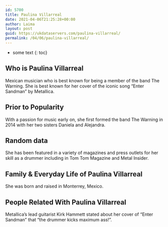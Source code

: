 ```yaml
---
id: 5700
title: Paulina Villarreal
date: 2021-04-06T21:25:28+00:00
author: Laima
layout: post
guid: https://ukdataservers.com/paulina-villarreal/
permalink: /04/06/paulina-villarreal/
---
```


* some text
{: toc}


## Who is Paulina Villarreal
                  
                  
                  
Mexican musician who is best known for being a member of the band The Warning. She is best known for her cover of the iconic song &#8220;Enter Sandman&#8221; by Metallica. 
                  
              
            
              
            
                
                
                
## Prior to Popularity
                  
                  
                  
With a passion for music early on, she first formed the band The Warning in 2014 with her two sisters Daniela and Alejandra. 
                  
              
            
              
            
                
                
                
## Random data
                  
                  
                  
She has been featured in a variety of magazines and press outlets for her skill as a drummer including in Tom Tom Magazine and Metal Insider. 
                  
              
            
              
            
                
                
                
## Family & Everyday Life of Paulina Villarreal
                  
                  
                  
She was born and raised in Monterrey, Mexico. 
                  
              
            
              
            
                
                
                
## People Related With Paulina Villarreal
                  
                  
                  
Metallica&#8217;s lead guitarist Kirk Hammett stated about her cover of &#8220;Enter Sandman&#8221; that &#8220;the drummer kicks maximum ass!&#8221;. 
                  
              
            
              
            
                
              
            
              
              
            
            
              
            
          
          
          